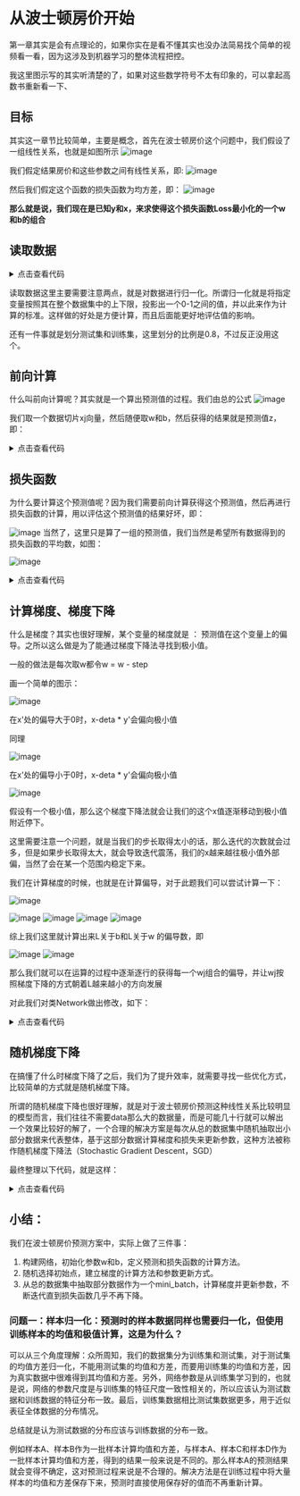 # 从波士顿房价开始
第一章其实是会有点理论的，如果你实在是看不懂其实也没办法简易找个简单的视频看一看，因为这涉及到机器学习的整体流程把控。

我这里图示写的其实听清楚的了，如果对这些数学符号不太有印象的，可以拿起高数书重新看一下、
## 目标

其实这一章节比较简单，主要是概念，首先在波士顿房价这个问题中，我们假设了一组线性关系，也就是如图所示
![image](https://img-blog.csdnimg.cn/img_convert/04fc20a613f1e871898b539cc5f5662e.png)

我们假定结果房价和这些参数之间有线性关系，即:
![image](https://img-blog.csdnimg.cn/img_convert/3207a85514e1d5763b5818c9f0b43726.png)

然后我们假定这个函数的损失函数为均方差，即：
![image](https://img-blog.csdnimg.cn/img_convert/c5e20b39df00d9d2742c12eb2d6ec669.png)

**那么就是说，我们现在是已知y和x，来求使得这个损失函数Loss最小化的一个w和b的组合**

## 读取数据

<details>
<summary>点击查看代码</summary>

```
def load_data():
    # 从文件导入数据
    datafile = './work/housing.data'
    data = np.fromfile(datafile, sep=' ')

    # 每条数据包括14项，其中前面13项是影响因素，第14项是相应的房屋价格中位数
    feature_names = [ 'CRIM', 'ZN', 'INDUS', 'CHAS', 'NOX', 'RM', 'AGE', \
                      'DIS', 'RAD', 'TAX', 'PTRATIO', 'B', 'LSTAT', 'MEDV' ]
    feature_num = len(feature_names)

    # 将原始数据进行Reshape，变成[N, 14]这样的形状
    data = data.reshape([data.shape[0] // feature_num, feature_num])

    # 将原数据集拆分成训练集和测试集
    # 这里使用80%的数据做训练，20%的数据做测试
    # 测试集和训练集必须是没有交集的
    ratio = 0.8
    offset = int(data.shape[0] * ratio)
    training_data = data[:offset]

    # 计算训练集的最大值，最小值
    maximums, minimums = training_data.max(axis=0), training_data.min(axis=0)

    # 对数据进行归一化处理
    for i in range(feature_num):
        data[:, i] = (data[:, i] - minimums[i]) / (maximums[i] - minimums[i])

    # 训练集和测试集的划分比例
    training_data = data[:offset]
    test_data = data[offset:]
    return training_data, test_data
```
</details>

读取数据这里主要需要注意两点，就是对数据进行归一化。所谓归一化就是将指定变量按照其在整个数据集中的上下限，投影出一个0-1之间的值，并以此来作为计算的标准。这样做的好处是方便计算，而且后面能更好地评估值的影响。

还有一件事就是划分测试集和训练集，这里划分的比例是0.8，不过反正没用这个。

## 前向计算

什么叫前向计算呢？其实就是一个算出预测值的过程。我们由总的公式
![image](https://img-blog.csdnimg.cn/img_convert/35058dd905ba9f63da2a08e1218ce9cd.png)

我们取一个数据切片xj向量，然后随便取w和b，然后获得的结果就是预测值z，即：

<details>
<summary>点击查看代码</summary>

```
class Network(object):
    def __init__(self, num_of_weights):
        # 随机产生w的初始值
        # 为了保持程序每次运行结果的一致性，
        # 此处设置固定的随机数种子
        np.random.seed(0)
        self.w = np.random.randn(num_of_weights, 1)
        self.b = 0.
        
    def forward(self, x):
        z = np.dot(x, self.w) + self.b
        return z
net = Network(13)
x1 = x[0]
y1 = y[0]
z = net.forward(x1)
print(z)
```
</details>

## 损失函数

为什么要计算这个预测值呢？因为我们需要前向计算获得这个预测值，然后再进行损失函数的计算，用以评估这个预测值的结果好坏，即：

![image](https://img-blog.csdnimg.cn/img_convert/9d77251dd79a31f013ce8b1897f293c1.png)
当然了，这里只是算了一组的预测值，我们当然是希望所有数据得到的损失函数的平均数，如图：

![image](https://img-blog.csdnimg.cn/img_convert/ad44a70563471e3786059ba417a65137.png)

<details>
<summary>点击查看代码</summary>

```
class Network(object):
    def __init__(self, num_of_weights):
        # 随机产生w的初始值
        # 为了保持程序每次运行结果的一致性，此处设置固定的随机数种子
        np.random.seed(0)
        self.w = np.random.randn(num_of_weights, 1)
        self.b = 0.
        
    def forward(self, x):
        z = np.dot(x, self.w) + self.b
        return z
    
    def loss(self, z, y):
        error = z - y
        cost = error * error
        cost = np.mean(cost)
        return cost
		
net = Network(13)
# 此处可以一次性计算多个样本的预测值和损失函数
x1 = x[0:3]
y1 = y[0:3]
z = net.forward(x1)
print('predict: ', z)
loss = net.loss(z, y1)
print('loss:', loss)
```
</details>


## 计算梯度、梯度下降

什么是梯度？其实也很好理解，某个变量的梯度就是 ： 预测值在这个变量上的偏导。之所以这么做是为了能通过梯度下降法寻找到极小值。

一般的做法是每次取w都令w = w - step 

画一个简单的图示：

![image](https://img-blog.csdnimg.cn/img_convert/12aee4988ce3e25be014078875af33e9.png)

在x'处的偏导大于0时，x-deta * y'会偏向极小值

同理

![image](https://img-blog.csdnimg.cn/img_convert/6b5e632ca61e14d0bc987cfdacc26bc6.png)

在x'处的偏导小于0时，x-deta * y'会偏向极小值


![image](https://img-blog.csdnimg.cn/img_convert/932fbad3e24bbc89caaa3a4c14f40d6d.png)

假设有一个极小值，那么这个梯度下降法就会让我们的这个x值逐渐移动到极小值附近停下。


这里需要注意一个问题，就是当我们的步长取得太小的话，那么迭代的次数就会过多，但是如果步长取得太大，就会导致迭代震荡，我们的x越来越往极小值外部偏，当然了会在某一个范围内稳定下来。

我们在计算梯度的时候，也就是在计算偏导，对于此题我们可以尝试计算一下：

![image](https://img-blog.csdnimg.cn/img_convert/06a5a5e97ba9310f257455109a250f47.png)

![image](https://img-blog.csdnimg.cn/img_convert/93edbed0dcd3589a6990928837b13686.png)
![image](https://img-blog.csdnimg.cn/img_convert/76ca6b5f8489aa970a1b2368dcec1cef.png)
![image](https://img-blog.csdnimg.cn/img_convert/3c1f6fede4baa414b417b1c6959560b1.png)
![image](https://img-blog.csdnimg.cn/img_convert/378ab13beb3c6640e2a3bc1ae278a379.png)

综上我们这里就计算出来L关于b和L关于w 的偏导数，即

![image](https://img-blog.csdnimg.cn/img_convert/90d18a4276c140f1b0f9afaa38cfed10.png)
![image](https://img-blog.csdnimg.cn/img_convert/7abf07c474291b7f707ef102a67eecf3.png)


那么我们就可以在运算的过程中逐渐逐行的获得每一个wj组合的偏导，并让wj按照梯度下降的方式朝着L越来越小的方向发展

对此我们对类Network做出修改，如下：

<details>
<summary>点击查看代码</summary>

```
class Network(object):
    def __init__(self, num_of_weights):
        # 随机产生w的初始值
        # 为了保持程序每次运行结果的一致性，此处设置固定的随机数种子
        np.random.seed(0)
        self.w = np.random.randn(num_of_weights, 1)
        self.b = 0.
    #此处进行对于x值前向计算得到的预测值
    def forward(self, x):
        z = np.dot(x, self.w) + self.b
        return z
    #此处进行损失损失函数的计算
    def loss(self, z, y):
        error = z - y
        num_samples = error.shape[0]
        cost = error * error
        cost = np.sum(cost) / num_samples
        return cost
    #此处进行对于当前给定的w，x，y处的梯度计算
    def gradient(self, x, y):
        z = self.forward(x)
        gradient_w = (z-y)*x
        gradient_w = np.mean(gradient_w, axis=0)
        gradient_w = gradient_w[:, np.newaxis]
        gradient_b = (z - y)
        gradient_b = np.mean(gradient_b)        
        return gradient_w, gradient_b
    #此处用于进行梯度下降偏移
    def update(self, gradient_w, gradient_b, eta = 0.01):
        self.w = self.w - eta * gradient_w
        self.b = self.b - eta * gradient_b
    #此处进行实际训练，就是让所有数据按照梯度下降方向偏移直到结果 
    def train(self, x, y, iterations=100, eta=0.01):
        losses = []
        for i in range(iterations):
            z = self.forward(x)
            L = self.loss(z, y)
            gradient_w, gradient_b = self.gradient(x, y)
            self.update(gradient_w, gradient_b, eta)
            losses.append(L)
            if (i+1) % 10 == 0:
                print('iter {}, loss {}'.format(i, L))
        return losses
```
</details>

## 随机梯度下降
在搞懂了什么时梯度下降了之后，我们为了提升效率，就需要寻找一些优化方式，比较简单的方式就是随机梯度下降。

所谓的随机梯度下降也很好理解，就是对于波士顿房价预测这种线性关系比较明显的模型而言，我们往往不需要data那么大的数据量，而是可能几十行就可以解出一个效果比较好的解了，一个合理的解决方案是每次从总的数据集中随机抽取出小部分数据来代表整体，基于这部分数据计算梯度和损失来更新参数，这种方法被称作随机梯度下降法（Stochastic Gradient Descent，SGD）

最终整理以下代码，就是这样：

<details>
<summary>点击查看代码</summary>

```
import numpy as np

class Network(object):
    def __init__(self, num_of_weights):
        # 随机产生w的初始值
        # 为了保持程序每次运行结果的一致性，此处设置固定的随机数种子
        #np.random.seed(0)
        self.w = np.random.randn(num_of_weights, 1)
        self.b = 0.
        
    def forward(self, x):
        z = np.dot(x, self.w) + self.b
        return z
    
    def loss(self, z, y):
        error = z - y
        num_samples = error.shape[0]
        cost = error * error
        cost = np.sum(cost) / num_samples
        return cost
    
    def gradient(self, x, y):
        z = self.forward(x)
        N = x.shape[0]
        gradient_w = 1. / N * np.sum((z-y) * x, axis=0)
        gradient_w = gradient_w[:, np.newaxis]
        gradient_b = 1. / N * np.sum(z-y)
        return gradient_w, gradient_b
    
    def update(self, gradient_w, gradient_b, eta = 0.01):
        self.w = self.w - eta * gradient_w
        self.b = self.b - eta * gradient_b
            
                
    def train(self, training_data, num_epochs, batch_size=10, eta=0.01):
        n = len(training_data)
        losses = []
        for epoch_id in range(num_epochs):
            # 在每轮迭代开始之前，将训练数据的顺序随机打乱
            # 然后再按每次取batch_size条数据的方式取出
            np.random.shuffle(training_data)
            # 将训练数据进行拆分，每个mini_batch包含batch_size条的数据
            mini_batches = [training_data[k:k+batch_size] for k in range(0, n, batch_size)]
            for iter_id, mini_batch in enumerate(mini_batches):
                #print(self.w.shape)
                #print(self.b)
                x = mini_batch[:, :-1]
                y = mini_batch[:, -1:]
                a = self.forward(x)
                loss = self.loss(a, y)
                gradient_w, gradient_b = self.gradient(x, y)
                self.update(gradient_w, gradient_b, eta)
                losses.append(loss)
                print('Epoch {:3d} / iter {:3d}, loss = {:.4f}'.
                                 format(epoch_id, iter_id, loss))
        
        return losses

# 获取数据
train_data, test_data = load_data()

# 创建网络
net = Network(13)
# 启动训练
losses = net.train(train_data, num_epochs=50, batch_size=100, eta=0.1)

# 画出损失函数的变化趋势
plot_x = np.arange(len(losses))
plot_y = np.array(losses)
plt.plot(plot_x, plot_y)
plt.show()
```
</details>


## 小结：

我们在波士顿房价预测方案中，实际上做了三件事：

1. 构建网络，初始化参数w和b，定义预测和损失函数的计算方法。
2. 随机选择初始点，建立梯度的计算方法和参数更新方式。
3. 从总的数据集中抽取部分数据作为一个mini_batch，计算梯度并更新参数，不断迭代直到损失函数几乎不再下降。

### 问题一：样本归一化：预测时的样本数据同样也需要归一化，但使用训练样本的均值和极值计算，这是为什么？

可以从三个角度理解：众所周知，我们的数据集分为训练集和测试集，对于测试集的均值方差归一化，不能用测试集的均值和方差，而要用训练集的均值和方差，因为真实数据中很难得到其均值和方差。另外，网络参数是从训练集学习到的，也就是说，网络的参数尺度是与训练集的特征尺度一致性相关的，所以应该认为测试数据和训练数据的特征分布一致。最后，训练集数据相比测试集数据更多，用于近似表征全体数据的分布情况。

总结就是认为测试数据的分布应该与训练数据的分布一致。

例如样本A、样本B作为一批样本计算均值和方差，与样本A、样本C和样本D作为一批样本计算均值和方差，得到的结果一般来说是不同的。那么样本A的预测结果就会变得不确定，这对预测过程来说是不合理的。解决方法是在训练过程中将大量样本的均值和方差保存下来，预测时直接使用保存好的值而不再重新计算。
